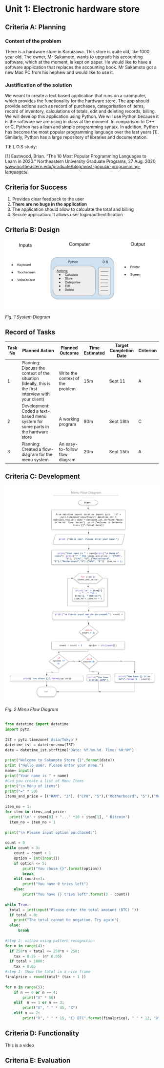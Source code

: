 # Unit 1: Electronic hardware store 

## Criteria A: Planning 

### Context of the problem 
There is a hardware store in Karuizawa. This store is quite old, like 1000 year old. The owner, Mr Sakamoto, wants to upgrade his accounting software, which at the moment, is kept on paper. He would like to have a software application that replaces the accounting book. Mr Sakamoto got a new Mac PC from his nephew and would  like to use it.


### Justification of the solution 
We weant to create a text based application that runs on a caomputer, which provides the functionality for the hardware store. The app should provide actions such as record of purchases, categorisation of items, record of inventory, calculations of totals, edit and deleting records, billing. We will develop this application using Python. We will use Python because it is the software we are using in class at the moment. In comparison to C++ or C, Python has a lean and simple programming syntax. In addition, Python has become the most popular programming language over the last years [1]. Similarly, Python has a large repository of libraries and documentation. 

T.E.L.O.S study: 

[1] Eastwood, Brian. “The 10 Most Popular Programming Languages to Learn in 2020.” Northeastern University Graduate Programs, 27 Aug. 2020, www.northeastern.edu/graduate/blog/most-popular-programming-languages/. 

## Criteria for Success
1. Provides clear feedback to the user 
1. **There are no bugs in the application** 
1. The application should allow to calculate the total and billing 
1. Secure application: It allows user login/authentification 

## Criteria B: Design

![Diagram](https://github.com/isabelandreatta1/Unit-1/blob/master/SakamotoDiagram.png) 

*Fig. 1 System Diagram* 

## Record of Tasks 

| Task No | Planned Action                                                                                         | Planned Outcome                  | Time Estimated | Target Completion Date | Criterion |
|---------|--------------------------------------------------------------------------------------------------------|----------------------------------|----------------|------------------------|-----------|
| 1       | Planning: Discuss the context of the situation (Ideally, this is the first interview with your client) | Write the context of the problem | 15m            | Sept 11                | A         |
| 2       | Development: Coded a text-based menu system for some parts in the hardware store                       | A working program                | 80m            | Sept 18th              | C         |
| 3       | Planning: Created a flow-diagram for the menu system                                                   | An easy-to-follow flow diagram   | 20m            | Sept 15th                 | A         |


## Criteria C: Development 

![Diagram](https://github.com/isabelandreatta1/Unit-1/blob/master/Menu%20Flow%20Diagram.png)

*Fig. 2 Menu Flow Diagram* 


```.py 

from datetime import datetime
import pytz 

IST = pytz.timezone('Asia/Tokyo')
datetime_ist = datetime.now(IST)
date = datetime_ist.strftime("Date: %Y.%m.%d. Time: %H:%M")

print("Welcome to Sakamoto Store {}".format(date))
print ("Hello user. Please enter your name.")
name= input()
print("Your name is " + name)
#Can you create a list of Menu Items 
print("\n Menu of items") 
print("=" * 50)
items_and_price = [("RAM", "3"), ("CPU", "5"),("Motherboard", "5"),("Motherboard","5"),("GPU", "8")]

item_no = 1;  
for item in items_and_price: 
  print("\n" + item[0] + "..." *10 + item[1], " Bitcoin")
  item_no = item_no + 1

print("\n Please input option purchased:")

count = 0 
while count < 3:
    count = count + 1
    option = int(input())
    if option <= 5:
        print("You chose {}".format(option))
        break
    elif count==3:
        print("You have 0 tries left")
    else:
        print("You have {} tries left".format(3 - count))

while True:
  total = int(input("Please enter the total amoiunt (BTC) "))
  if total < 0:
    print("The total cannot be negative. Try again")
  else:
      break

#Step 2: withou using pattern recognition
for n in range(4):
  if 250*n < total <= 250*n + 250:
    tax = 0.25 - (n* 0.05)
  if total > 1000:
    tax = 0.05
#step 3: Show the total in a nice frame
finalprice = round(total* (tax + 1 ))

for n in range(5):
    if n == 0 or n == 4:
        print("X" * 50)
    elif  n == 1 or n == 3:
        print("X", " " * 45, "X")
    elif n == 2:
        print("X", " " * 15, "{} BTC".format(finalprice), " " * 12, "X")

```

## Criteria D: Functionality 
This is a video 

## Criteria E: Evaluation 

